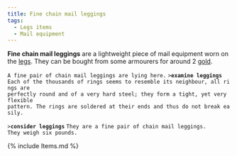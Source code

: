 ```yaml
---
title: Fine chain mail leggings
tags:
  - Legs items
  - Mail equipment
---
```

**Fine chain mail leggings** are a lightweight piece of mail equipment
worn on the [legs](legs "wikilink"). They can be bought from some
armourers for around 2 [gold](gold "wikilink").

`A fine pair of chain mail leggings are lying here.`
`>`**`examine leggings`**
`Each of the thousands of rings seems to resemble its neighbour, all rings are`
`perfectly round and of a very hard steel; they form a tight, yet very flexible`
`pattern. The rings are soldered at their ends and thus do not break easily.`

`>`**`consider leggings`**
`They are a fine pair of chain mail leggings.`
`They weigh six pounds.`

{% include Items.md %}
 